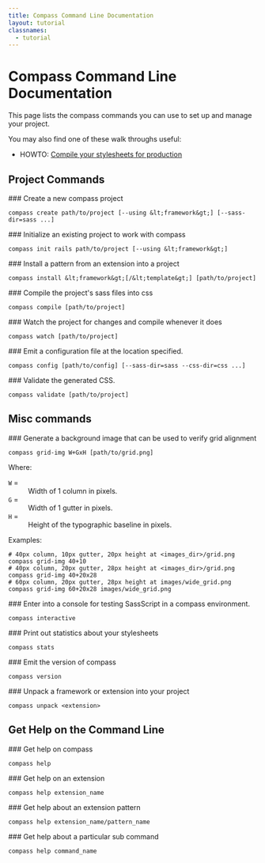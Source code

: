```yaml
---
title: Compass Command Line Documentation
layout: tutorial
classnames:
  - tutorial
---
```

Compass Command Line Documentation
==================================

This page lists the compass commands you can use to set up and manage your project.

You may also find one of these walk throughs useful:

* HOWTO: [Compile your stylesheets for production](/help/tutorials/production-css/)

<!--
Extensions Commands
-------------------

### install a global extension. probably requires sudo.

    compass extension install extension_name 

### install an extension into a project
    compass extension unpack extension_name [path/to/project]

### uninstall a local or global extension. global extensions will require sudo.

    compass extension uninstall extension_name [path/to/project]

### list the extensions in the project

    compass extensions list

### list the extensions available for install

    compass extensions available
-->

Project Commands
----------------
<a name="create"/>
### Create a new compass project

    compass create path/to/project [--using &lt;framework&gt;] [--sass-dir=sass ...]

<a name="init"/>
### Initialize an existing project to work with compass

    compass init rails path/to/project [--using &lt;framework&gt;]

<a name="install"/>
### Install a pattern from an extension into a project

    compass install &lt;framework&gt;[/&lt;template&gt;] [path/to/project]

<a name="compile"/>
### Compile the project's sass files into css

    compass compile [path/to/project]

<a name="watch"/>
### Watch the project for changes and compile whenever it does

    compass watch [path/to/project]

<a name="config"/>
### Emit a configuration file at the location specified.

    compass config [path/to/config] [--sass-dir=sass --css-dir=css ...]

<a name="validate"/>
### Validate the generated CSS.

    compass validate [path/to/project]

Misc commands
-------------

<a name="grid-img"/>
### Generate a background image that can be used to verify grid alignment

    compass grid-img W+GxH [path/to/grid.png]

Where:
<dl class="table">
  <dg><dt><code>W</code> = </dt><dd>Width of 1 column in pixels.</dd></dg>
  <dg><dt><code>G</code> = </dt><dd>Width of 1 gutter in pixels.</dd></dg>
  <dg><dt><code>H</code> = </dt><dd>Height of the typographic baseline in pixels.</dd></dg>
</dl>
Examples:

    # 40px column, 10px gutter, 20px height at <images_dir>/grid.png
    compass grid-img 40+10
    # 40px column, 20px gutter, 28px height at <images_dir>/grid.png
    compass grid-img 40+20x28
    # 60px column, 20px gutter, 28px height at images/wide_grid.png
    compass grid-img 60+20x28 images/wide_grid.png

<a name="interactive"/>
### Enter into a console for testing SassScript in a compass environment.

    compass interactive

<a name="stats"/>
### Print out statistics about your stylesheets

    compass stats

<a name="version"/>
### Emit the version of compass

    compass version

<a name="unpack"/>
### Unpack a framework or extension into your project

    compass unpack <extension>

Get Help on the Command Line
----------------------------

<a name="help"/>
### Get help on compass

    compass help

<a name="help-extension"/>
### Get help on an extension

    compass help extension_name

<a name="help-pattern"/>
### Get help about an extension pattern

    compass help extension_name/pattern_name

<a name="help-command"/>
### Get help about a particular sub command

    compass help command_name

